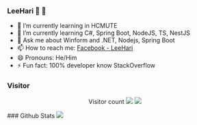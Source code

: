### LeeHari :tada: :tada:

- 🔭 I’m currently learning in HCMUTE
- 🌱 I’m currently learning C#, Spring Boot, NodeJS, TS, NestJS
- 💬 Ask me about Winform and .NET, Nodejs, Spring Boot
- 📫 How to reach me: [Facebook - LeeHari](https://www.facebook.com/ngochai131)
- 😄 Pronouns: He/Him
- ⚡ Fun fact: 100% developer know StackOverflow
### Visitor
<p align="center">
   Visitor count
   <img src="https://profile-counter.glitch.me/theleehari/count.svg"/>
  
   <a href="https://hits.seeyoufarm.com">
      <img src="https://hits.seeyoufarm.com/api/count/incr/badge.svg?url=https%3A%2F%2Fgithub.com%2Flamhan3012cmvn&count_bg=%2379C83D&title_bg=%23555555&icon=&icon_color=%23E7E7E7&title=hits&edge_flat=false" />
   </a>
</p>
### Github Stats
<img src="https://github-readme-stats.vercel.app/api?username=leehari-ute&show_icons=true&theme=tokyonight" />
